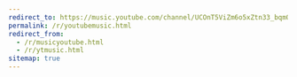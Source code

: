 ```yaml
---
redirect_to: https://music.youtube.com/channel/UCOnT5ViZm6o5xZtn33_bqmQ
permalink: /r/youtubemusic.html
redirect_from:
  - /r/musicyoutube.html
  - /r/ytmusic.html
sitemap: true
---
```


